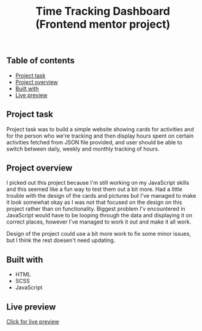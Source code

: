 <h1 align="center">
  Time Tracking Dashboard
  <br>
  (Frontend mentor project)
</h1>
<br>


## Table of contents
- [Project task](#project-task)
- [Project overview](#project-overview)
- [Built with](#built-with)
- [Live preview](#live-preview)


## Project task
Project task was to build a simple website showing cards for activities and for the person who we're tracking and then display hours spent on certain activities fetched from JSON file provided, and user should be able to switch between daily, weekly and monthly tracking of hours.

## Project overview
I picked out this project because I'm still working on my JavaScript skills and this seemed like a fun way to test them out a bit more. Had a little trouble with the design of the cards and pictures but I've managed to make it look somewhat okay as I was not that focused on the design on this project rather than on functionality. Biggest problem I'v encountered in JavaScript would have to be looping through the data and displaying it on correct places, however I've managed to work it out and make it all work. 

Design of the project could use a bit more work to fix some minor issues, but I think the rest doesen't need updating.

## Built with
- HTML
- SCSS
- JavaScript
 
## Live preview
[Click for live preview](https://time-tracking-dashboard-blush-delta.vercel.app/)
